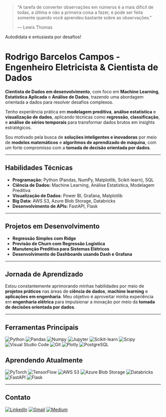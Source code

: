 > "A tarefa de converter observações em números é a mais difícil de todas, a última e não a primeira coisa a fazer, e pode ser feita somente quando você aprendeu bastante sobre as observações."
>
> — Lewis Thomas



Autodidata e entusiasta por desafios!

# **Rodrigo Barcelos Campos - Engenheiro Eletricista & Cientista de Dados**

 **Cientista de Dados em desenvolvimento**, com foco em **Machine Learning**, **Estatística Aplicada** e **Análise de Dados**, trazendo uma abordagem orientada a dados para resolver desafios complexos.

Tenho experiência prática em **modelagem preditiva**, **análise estatística** e **visualização de dados**, aplicando técnicas como **regressão**, **classificação**, e **análise de séries temporais** para transformar dados brutos em insights estratégicos.

Sou motivado pela busca de **soluções inteligentes e inovadoras** por meio de **modelos matemáticos** e **algoritmos de aprendizado de máquina**, com um forte compromisso com a **tomada de decisão orientada por dados**.

---

## **Habilidades Técnicas**
- **Programação:** Python (Pandas, NumPy, Matplotlib, Scikit-learn), SQL  
- **Ciência de Dados:** Machine Learning, Análise Estatística, Modelagem Preditiva  
- **Visualização de Dados:** Power BI, Grafana, Matplotlib  
- **Big Data:** AWS S3, Azure Blob Storage, Databricks  
- **Desenvolvimento de APIs:** FastAPI, Flask  

---

## **Projetos em Desenvolvimento**
- **Regressão Simples com Ridge** 
- **Previsão de Churn com Regressão Logística** 
- **Manutenção Preditiva para Sistemas Elétricos**   
- **Desenvolvimento de Dashboards usando Dash e Grafana**  

---

## **Jornada de Aprendizado**
Estou constantemente aprimorando minhas habilidades por meio de **projetos práticos** nas áreas de **ciência de dados**, **machine learning** e **aplicações em engenharia**. Meu objetivo é aproveitar minha experiência em **engenharia elétrica** para impulsionar a inovação por meio da **tomada de decisões orientada por dados**.

---

## **Ferramentas Principais**

![Python](https://img.shields.io/badge/Python-3776AB?style=for-the-badge&logo=python&logoColor=white)
![Pandas](https://img.shields.io/badge/Pandas-150458?style=for-the-badge&logo=pandas&logoColor=white)
![Numpy](https://img.shields.io/badge/Numpy-013243?style=for-the-badge&logo=numpy&logoColor=white)
![Jupyter](https://img.shields.io/badge/Jupyter-F37626?style=for-the-badge&logo=jupyter&logoColor=white)
![Scikit-learn](https://img.shields.io/badge/Scikit--Learn-F7931E?style=for-the-badge&logo=scikit-learn&logoColor=white)
![Scipy](https://img.shields.io/badge/Scipy-8CAAE6?style=for-the-badge&logo=scipy&logoColor=white)
![Visual Studio Code](https://img.shields.io/badge/Visual%20Studio%20Code-007ACC?style=for-the-badge&logo=visual-studio-code&logoColor=white)
![Git](https://img.shields.io/badge/Git-F05032?style=for-the-badge&logo=git&logoColor=white)
![Plotly](https://img.shields.io/badge/Plotly-3F4F75?style=for-the-badge&logo=plotly&logoColor=white)
![PostgreSQL](https://img.shields.io/badge/PostgreSQL-336791?style=for-the-badge&logo=postgresql&logoColor=white)



## **Aprendendo Atualmente**
![PyTorch](https://img.shields.io/badge/PyTorch-EE4C2C?style=for-the-badge&logo=pytorch&logoColor=white)
![TensorFlow](https://img.shields.io/badge/TensorFlow-FF6F00?style=for-the-badge&logo=tensorflow&logoColor=white)
![AWS S3](https://img.shields.io/badge/AWS%20S3-569A31?style=for-the-badge&logo=amazonaws&logoColor=white)
![Azure Blob Storage](https://img.shields.io/badge/Azure%20Blob%20Storage-0078D4?style=for-the-badge&logo=microsoftazure&logoColor=white)
![Databricks](https://img.shields.io/badge/Databricks-EF4035?style=for-the-badge&logo=databricks&logoColor=white)
![FastAPI](https://img.shields.io/badge/FastAPI-009688?style=for-the-badge&logo=fastapi&logoColor=white)
![Flask](https://img.shields.io/badge/Flask-000000?style=for-the-badge&logo=flask&logoColor=white)

---

## **Contato**

[![LinkedIn](https://img.shields.io/badge/LinkedIn-0077B5?style=for-the-badge&logo=linkedin&logoColor=white)](https://www.linkedin.com/in/rodrigo-barcelos-campos/) [![Gmail](https://img.shields.io/badge/Gmail-D14836?style=for-the-badge&logo=gmail&logoColor=white)](mailto:rodrigocamposag90@gmail.com "rodrigocamposag90@gmail.com") [![Medium](https://img.shields.io/badge/Medium-000000?style=for-the-badge&logo=medium&logoColor=white)](https://medium.com/@rodrigocamposag90)
